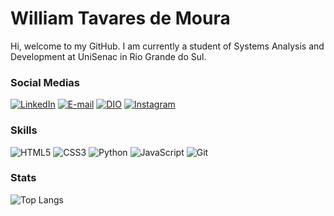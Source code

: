 # **William Tavares de Moura**
Hi, welcome to my GitHub. I am currently a student of Systems Analysis and Development at UniSenac in Rio Grande do Sul.

### Social Medias
[![LinkedIn](https://img.shields.io/badge/-LinkedIn-000?style=for-the-badge&logo=linkedin&logoColor=30A3DC)](https://www.linkedin.com/in/william-tavares-de-moura/)
[![E-mail](https://img.shields.io/badge/Gmail-D14836?style=for-the-badge&logo=gmail&logoColor=white)](williamtavaresdemoura@gmail.com)
[![DIO](https://img.shields.io/badge/-Meu%20Perfil%20na%20DIO-30A3DC?style=for-the-badge)](https://web.dio.me/users/williamtavaresdemoura/)
[![Instagram](https://img.shields.io/badge/Instagram-000?style=for-the-badge&logo=instagram)](https://www.instagram.com/mestre_will/)


### Skills
![HTML5](https://img.shields.io/badge/HTML5-000?style=for-the-badge&logo=html5)
![CSS3](https://img.shields.io/badge/CSS3-000?style=for-the-badge&logo=css3&logoColor=264CE4)
![Python](https://img.shields.io/badge/Python-000?style=for-the-badge&logo=python)
![JavaScript](https://img.shields.io/badge/JavaScript-000?style=for-the-badge&logo=javascript)
![Git](https://img.shields.io/badge/Git-000?style=for-the-badge&logo=git&logoColor=E94D5F)

### Stats
![Top Langs](https://github-readme-stats-git-masterrstaa-rickstaa.vercel.app/api/top-langs/?username=MestreWil&bg_color=000&border_color=30A3DC&title_color=E94D5F&text_color=FFF)

